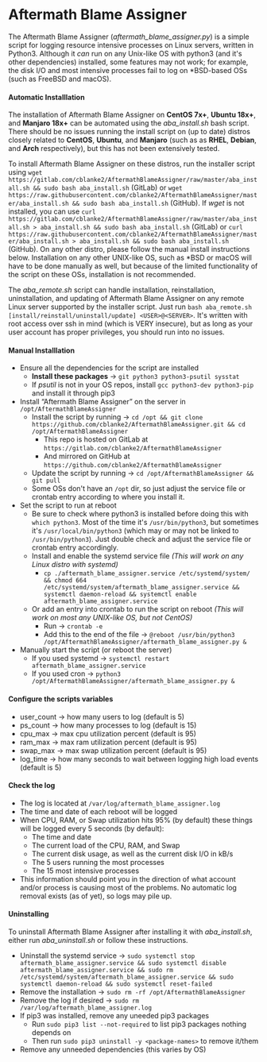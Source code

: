 # Aftermath Blame Assigner

The Aftermath Blame Assigner (_aftermath_blame_assigner.py_) is a simple script for logging resource intensive processes on Linux servers, written in Python3. Although it _can_ run on any Unix-like OS with python3 (and it's other dependencies) installed, some features may not work; for example, the disk I/O and most intensive processes fail to log on \*BSD-based OSs (such as FreeBSD and macOS).

#### Automatic Installlation
The installation of Aftermath Blame Assigner on **CentOS 7x+**, **Ubuntu 18x+**, and **Manjaro 18x+** can be automated using the _aba_install.sh_ bash script. There should be no issues running the install script on (up to date) distros closely related to **CentOS**, **Ubuntu**, and **Manjaro** (such as as **RHEL**, **Debian**, and **Arch** respectively), but this has not been extensively tested.

To install Aftermath Blame Assigner on these distros, run the installer script using `wget https://gitlab.com/cblanke2/AftermathBlameAssigner/raw/master/aba_install.sh && sudo bash aba_install.sh` (GitLab) or `wget https://raw.githubusercontent.com/cblanke2/AftermathBlameAssigner/master/aba_install.sh && sudo bash aba_install.sh` (GitHub). If _wget_ is not installed, you can use `curl https://gitlab.com/cblanke2/AftermathBlameAssigner/raw/master/aba_install.sh > aba_install.sh && sudo bash aba_install.sh` (GitLab) or `curl https://raw.githubusercontent.com/cblanke2/AftermathBlameAssigner/master/aba_install.sh > aba_install.sh && sudo bash aba_install.sh` (GitHub). On any other distro, please follow the manual install instructions below. Installation on any other UNIX-like OS, such as \*BSD or macOS will have to be done manually as well, but because of the limited functionality of the script on these OSs, installation is not recommended.

The _aba_remote.sh_ script can handle installation, reinstallation, uninstallation, and updating of Aftermath Blame Assigner on any remote Linux server supported by the installer script. Just run `bash aba_remote.sh [install/reinstall/uninstall/update] <USER>@<SERVER>`. It's written with root access over ssh in mind (which is VERY insecure), but as long as your user account has proper privileges, you should run into no issues.

#### Manual Installlation
* Ensure all the dependencies for the script are installed
    * **Install these packages** → `git python3 python3-psutil sysstat`
    * If _psutil_ is not in your OS repos, install `gcc python3-dev python3-pip` and install it through pip3
* Install “Aftermath Blame Assigner” on the server in `/opt/AftermathBlameAssigner`
    * Install the script by running → `cd /opt && git clone https://github.com/cblanke2/AftermathBlameAssigner.git && cd /opt/AftermathBlameAssigner`
      * This repo is hosted on GitLab at `https://gitlab.com/cblanke2/AftermathBlameAssigner`
      * And mirrored on GitHub at `https://github.com/cblanke2/AftermathBlameAssigner`
    * Update the script by running →  `cd /opt/AftermathBlameAssigner && git pull`
    * Some OSs don't have an `/opt` dir, so just adjust the service file or crontab entry according to where you install it.
* Set the script to run at reboot
    * Be sure to check where python3 is installed before doing this with `which python3`. Most of the time it's `/usr/bin/python3`, but sometimes it's `/usr/local/bin/python3` (which may or may not be linked to `/usr/bin/python3`). Just double check and adjust the service file or crontab entry accordingly. 
    * Install and enable the systemd service file _(This will work on any Linux distro with systemd)_
        * `cp ./aftermath_blame_assigner.service /etc/systemd/system/ && chmod 664 /etc/systemd/system/aftermath_blame_assigner.service && systemctl daemon-reload && systemctl enable aftermath_blame_assigner.service`
    * Or add an entry into crontab to run the script on reboot _(This will work on most any UNIX-like OS, but not CentOS)_
        * Run → `crontab -e`
        * Add this to the end of the file →  `@reboot /usr/bin/python3 /opt/AftermathBlameAssigner/aftermath_blame_assigner.py & `
* Manually start the script (or reboot the server)
    * If you used systemd → `systemctl restart aftermath_blame_assigner.service`
    * If you used cron → `python3 /opt/AftermathBlameAssigner/aftermath_blame_assigner.py &`


#### Configure the scripts variables
* user_count → how many users to log (default is 5)
* ps_count → how many processes to log (default is 15)
* cpu_max → max cpu utilization percent (default is 95)
* ram_max → max ram utilization percent (default is 95)
* swap_max → max swap utilization percent (default is 95)
* log_time → how many seconds to wait between logging high load events (default is 5)

#### Check the log
* The log is located at `/var/log/aftermath_blame_assigner.log`
* The time and date of each reboot will be logged
* When CPU, RAM, or Swap utilization hits 95% (by default) these things will be logged every 5 seconds (by default):
    * The time and date
    * The current load of the CPU, RAM, and Swap
    * The current disk usage, as well as the current disk I/O in kB/s
    * The 5 users running the most processes
    * The 15 most intensive processes
* This information should point you in the direction of what account and/or process is causing most of the problems. No automatic log removal exists (as of yet), so logs may pile up.

#### Uninstalling

To uninstall Aftermath Blame Assigner after installing it with _aba_install.sh_, either run  _aba_uninstall.sh_ or follow these instructions.
* Uninstall the systemd service → `sudo systemctl stop aftermath_blame_assigner.service && sudo systemctl disable aftermath_blame_assigner.service && sudo rm /etc/systemd/system/aftermath_blame_assigner.service && sudo systemctl daemon-reload && sudo systemctl reset-failed`
* Remove the installation → `sudo rm -rf /opt/AftermathBlameAssigner`
* Remove the log if desired → `sudo rm /var/log/aftermath_blame_assigner.log`
* If pip3 was installed, remove any uneeded pip3 packages
    * Run `sudo pip3 list --not-required` to list pip3 packages nothing depends on
    * Then run `sudo pip3 uninstall -y <package-names>` to remove it/them
* Remove any unneeded dependencies (this varies by OS)
